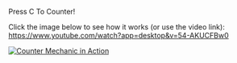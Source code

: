 Press C To Counter!

Click the image below to see how it works (or use the video link): https://www.youtube.com/watch?app=desktop&v=54-AKUCFBw0

[![Counter Mechanic in Action](https://i.ytimg.com/vi/54-AKUCFBw0/sddefault.jpg)](https://www.youtube.com/watch?app=desktop&v=54-AKUCFBw0)
